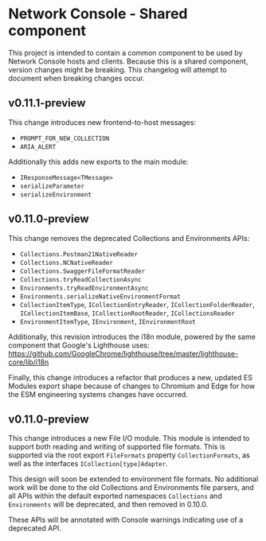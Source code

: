 # Network Console - Shared component

This project is intended to contain a common component to be used by
Network Console hosts and clients. Because this is a shared component,
version changes might be breaking. This changelog will attempt to
document when breaking changes occur.

## v0.11.1-preview

This change introduces new frontend-to-host messages:

 - `PROMPT_FOR_NEW_COLLECTION`
 - `ARIA_ALERT`

Additionally this adds new exports to the main module:

 - `IResponseMessage<TMessage>`
 - `serializeParameter`
 - `serializeEnvironment`

## v0.11.0-preview

This change removes the deprecated Collections and Environments APIs:

 - `Collections.Postman21NativeReader`
 - `Collections.NCNativeReader`
 - `Collections.SwaggerFileFormatReader`
 - `Collections.tryReadCollectionAsync`
 - `Environments.tryReadEnvironmentAsync`
 - `Environments.serializeNativeEnvironmentFormat`
 - `CollectionItemType`, `ICollectionEntryReader`, `ICollectionFolderReader`,
   `ICollectionItemBase`, `ICollectionRootReader`, `ICollectionsReader`
 - `EnvironmentItemType`, `IEnvironment`, `IEnvironmentRoot`

Additionally, this revision introduces the i18n module, powered by the
same component that Google's Lighthouse uses:
https://github.com/GoogleChrome/lighthouse/tree/master/lighthouse-core/lib/i18n

Finally, this change introduces a refactor that produces a new, updated
ES Modules export shape because of changes to Chromium and Edge for how
the ESM engineering systems changes have occurred.

## v0.11.0-preview

This change introduces a new File I/O module. This module is intended
to support both reading and writing of supported file formats. This is
supported via the root export `FileFormats` property `CollectionFormats`,
as well as the interfaces `ICollection[type]Adapter`.

This design will soon be extended to environment file formats. No
additional work will be done to the old Collections and Environments
file parsers, and all APIs within the default exported namespaces
`Collections` and `Environments` will be deprecated, and then removed
in 0.10.0.

These APIs will be annotated with Console warnings indicating use of a
deprecated API.
